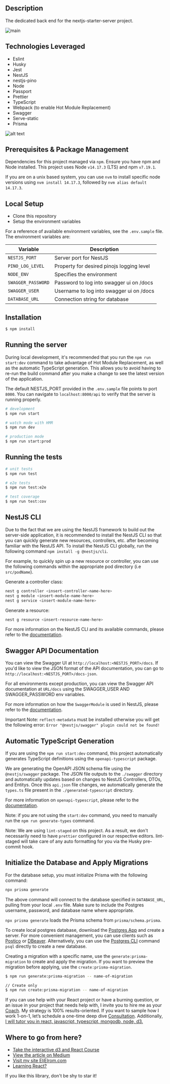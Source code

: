 ## Description

The dedicated back end for the nextjs-starter-server project.

![main](https://github.com/EliEladElrom/nestjs-starter-server/workflows/main/badge.svg)

## Technologies Leveraged

- Eslint
- Husky
- Jest
- NestJS
- nestjs-pino
- Node
- Passport
- Prettier
- TypeScript
- Webpack (to enable Hot Module Replacement)
- Swagger
- Serve-static
- Prisma

![alt text](https://miro.medium.com/max/1400/1*tuWSMoySuM7gSrFAbFT-OA.jpeg)

## Prerequisites & Package Management

Dependencies for this project managed via `npm`. Ensure you have npm and Node installed. This project uses Node `v14.17.3` (LTS) and npm `v7.19.1`.

If you are on a unix based system, you can use `nvm` to install specific node versions using `nvm install 14.17.3`, followed by `nvm alias default 14.17.3`.

## Local Setup

- Clone this repository
- Setup the environment variables

For a reference of available environment variables, see the `.env.sample` file. The environment variables are:

| Variable           | Description                               |
| ------------------ | ----------------------------------------- |
| `NESTJS_PORT`      | Server port for NestJS                    |
| `PINO_LOG_LEVEL`   | Property for desired pinojs logging level |
| `NODE_ENV`         | Specifies the environment                 |
| `SWAGGER_PASSWORD` | Password to log into swagger ui on /docs  |
| `SWAGGER_USER`     | Username to log into swagger ui on /docs  |
| `DATABASE_URL`     | Connection string for database            |

## Installation

```bash
$ npm install
```

## Running the server

During local development, it's recommended that you run the `npm run start:dev` command to take advantage of Hot Module Replacement, as well as the automatic TypeScript generation. This allows you to avoid having to re-run the build command after you make a change to see the latest version of the application.

The default NESTJS_PORT provided in the `.env.sample` file points to port `8000`. You can navigate to `localhost:8000/api` to verify that the server is running properly.

```bash
# development
$ npm run start

# watch mode with HMR
$ npm run dev

# production mode
$ npm run start:prod
```

## Running the tests

```bash
# unit tests
$ npm run test

# e2e tests
$ npm run test:e2e

# test coverage
$ npm run test:cov
```

## NestJS CLI

Due to the fact that we are using the NestJS framework to build out the server-side application, it is recommended to install the NestJS CLI so that you can quickly generate new resources, controllers, etc. after becoming familiar with the NestJS API. To install the NestJS CLI globally, run the following command `npm install -g @nestjs/cli`.

For example, to quickly spin up a new resource or controller, you can use the following commands within the appropriate pod directory (i.e `src/podName`).

Generate a controller class:

```bash
nest g controller <insert-controller-name-here>
nest g module <insert-module-name-here>
nest g service <insert-module-name-here>
```

Generate a resource:

```bash
nest g resource <insert-resource-name-here>
```

For more information on the NestJS CLI and its available commands, please refer to the [documentation](https://docs.nestjs.com/cli/usages).

## Swagger API Documentation

You can view the Swagger UI at `http://localhost:<NESTJS_PORT>/docs`. If you'd like to view the JSON format of the API documentation, you can go to `http://localhost:<NESTJS_PORT>/docs-json`.

For all environments except production, you can view the Swagger API documentation at `URL/docs` using the SWAGGER_USER AND SWAGGER_PASSWORD env variables.

For more information on how the `SwaggerModule` is used in NestJS, please refer to the [documentation](https://docs.nestjs.com/openapi/types-and-parameters).

Important Note: `reflect-metadata` must be installed otherwise you will get the following error:
`Error "@nestjs/swagger" plugin could not be found!`

## Automatic TypeScript Generation

If you are using the `npm run start:dev` command, this project automatically generates TypeScript definitions using the `openapi-typescript` package.

We are generating the OpenAPI JSON schema file using the `@nestjs/swagger` package. The JSON file outputs to the `./swagger` directory and automatically updates based on changes to NestJS Controllers, DTOs, and Entitys. Once this `api.json` file changes, we automatically generate the `types.ts` file present in the `./generated-typescript` directory.

For more information on `openapi-typescript`, please refer to the [documentation](https://github.com/drwpow/openapi-typescript).

Note: if you are not using the `start:dev` command, you need to manually run the `npm run generate-types` command.

Note: We are using `lint-staged` on this project. As a result, we don't necessarily need to have `prettier` configured in our respective editors. lint-staged will take care of any auto formatting for you via the Husky pre-commit hook.

## Initialize the Database and Apply Migrations

For the database setup, you must initialize Prisma with the following command:

```bash
npx prisma generate
```

The above command will connect to the database specified in `DATABASE_URL`, pulling from your local `.env` file. Make sure to include the Postgres username, password, and database name where appropriate.

`npx prisma generate` loads the Prisma schema from `prisma/schema.prisma`.

To create local postgres database, download the [Postgres App](https://postgresapp.com/downloads.html) and create a server. For more convenient management, you can use clients such as [Postico](https://eggerapps.at/postico/) or [DBeaver](https://dbeaver.io/). Alternatively, you can use the [Postgres CLI](https://www.postgresql.org/docs/current/app-psql.html) command `psql` directly to create a new database.

Creating a migration with a specific name, use the `generate:prisma-migration` to create and apply the migration. If you want to preview the migration before applying, use the `create:prisma-migration`.

```bash
$ npm run generate:prisma-migration -- name-of-migration

// Create only
$ npm run create:prisma-migration -- name-of-migration
```

If you can use help with your React project or have a burning question, or an issue in your project that needs help with, I invite you to hire me as your [Coach](https://elielrom.com). My strategy is 100% results-oriented. If you want to sample how I work 1-on-1, let’s schedule a one-time deep dive [Consultation](https://elielrom.com/CoachingHourly).
Additionally, [I will tutor you in react, javascript, typescript, mongodb, node, d3.](https://www.fiverr.com/elieladelrom/tutor-you-in-react-javascript-typescript-mongodb-node-d3)

## Where to go from here?

- [Take the interactive d3 and React Course](https://www.udemy.com/course/integrating-d3js-with-react/?referralCode=4C1ADE35AB8633B90205)
- [View the article on Medium](https://elieladelrom.medium.com/setting-up-an-opinionated-starter-nestjs-starter-typescript-project-with-must-have-libraries-c0cf847648f3)
- [Visit my site EliElrom.com](https://elielrom.com)
- [Learning React?](https://github.com/EliEladElrom/react-tutorials)

If you like this library, don't be shy to star it!
